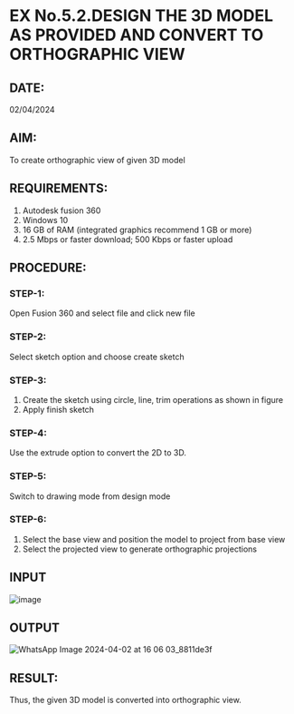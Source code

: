 # EX No.5.2.DESIGN THE 3D MODEL AS PROVIDED AND CONVERT TO ORTHOGRAPHIC VIEW
## DATE:
02/04/2024
## AIM: 
To create orthographic view of given 3D model

## REQUIREMENTS: 
1. Autodesk fusion 360
2. Windows 10
3. 16 GB of RAM (integrated graphics recommend 1 GB or more)
4. 2.5 Mbps or faster download; 500 Kbps or faster upload 

## PROCEDURE:

### STEP-1:
Open Fusion 360 and select file and click new file

### STEP-2:
Select sketch option and choose create sketch

### STEP-3: 
1. Create the sketch using circle, line, trim operations as shown in figure
2. Apply finish sketch 

### STEP-4:
 Use the extrude option to convert the 2D to 3D.

### STEP-5:
Switch to drawing mode from design mode 
          
### STEP-6:
1. Select the base view and position the model to project from base view 
2. Select the projected view to generate orthographic projections

## INPUT
![image](https://user-images.githubusercontent.com/113594316/199412055-fa1f658d-65f4-42c2-9c3c-78c93512e905.png)

## OUTPUT

![WhatsApp Image 2024-04-02 at 16 06 03_8811de3f](https://github.com/MageshCM/EX-No.5.2.DESIGN-THE-3D-MODEL-AS-PROVIDED-AND-CONVERT-TO-ORTHOGRAPHIC-VIEW/assets/164765537/48a23592-a917-47da-82fe-db8060c6b687)

## RESULT:
Thus, the given 3D model is converted into orthographic view.
